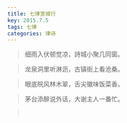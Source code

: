 ```yaml
---
title: 七律宣城行
key: 2015.7.5
tags: 七律
categories: 律诗
---
```


<blockquote class="blockquote-center">细雨入伏顿觉凉，詩城小聚几同窗。
</blockquote>
<blockquote class="blockquote-center">龙泉洞里听淋沥，古镇街上看沧桑。
</blockquote>
<blockquote class="blockquote-center">眼底皖风林木翠，舌尖徽味饭菜香。
</blockquote>
<blockquote class="blockquote-center">茅台添醉说外话，大谢主人一番忙。
</blockquote>
<blockquote class="blockquote-center"></br>
</blockquote>
